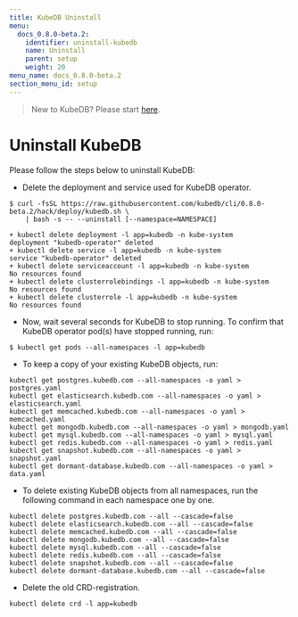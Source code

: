 ```yaml
---
title: KubeDB Uninstall
menu:
  docs_0.8.0-beta.2:
    identifier: uninstall-kubedb
    name: Uninstall
    parent: setup
    weight: 20
menu_name: docs_0.8.0-beta.2
section_menu_id: setup
---
```


> New to KubeDB? Please start [here](/docs/concepts/README.md).

# Uninstall KubeDB
Please follow the steps below to uninstall KubeDB:

- Delete the deployment and service used for KubeDB operator.

```console
$ curl -fsSL https://raw.githubusercontent.com/kubedb/cli/0.8.0-beta.2/hack/deploy/kubedb.sh \
    | bash -s -- --uninstall [--namespace=NAMESPACE]

+ kubectl delete deployment -l app=kubedb -n kube-system
deployment "kubedb-operator" deleted
+ kubectl delete service -l app=kubedb -n kube-system
service "kubedb-operator" deleted
+ kubectl delete serviceaccount -l app=kubedb -n kube-system
No resources found
+ kubectl delete clusterrolebindings -l app=kubedb -n kube-system
No resources found
+ kubectl delete clusterrole -l app=kubedb -n kube-system
No resources found
```

- Now, wait several seconds for KubeDB to stop running. To confirm that KubeDB operator pod(s) have stopped running, run:

```console
$ kubectl get pods --all-namespaces -l app=kubedb
```

- To keep a copy of your existing KubeDB objects, run:

```console
kubectl get postgres.kubedb.com --all-namespaces -o yaml > postgres.yaml
kubectl get elasticsearch.kubedb.com --all-namespaces -o yaml > elasticsearch.yaml
kubectl get memcached.kubedb.com --all-namespaces -o yaml > memcached.yaml
kubectl get mongodb.kubedb.com --all-namespaces -o yaml > mongodb.yaml
kubectl get mysql.kubedb.com --all-namespaces -o yaml > mysql.yaml
kubectl get redis.kubedb.com --all-namespaces -o yaml > redis.yaml
kubectl get snapshot.kubedb.com --all-namespaces -o yaml > snapshot.yaml
kubectl get dormant-database.kubedb.com --all-namespaces -o yaml > data.yaml
```

- To delete existing KubeDB objects from all namespaces, run the following command in each namespace one by one.

```console
kubectl delete postgres.kubedb.com --all --cascade=false
kubectl delete elasticsearch.kubedb.com --all --cascade=false
kubectl delete memcached.kubedb.com --all --cascade=false
kubectl delete mongodb.kubedb.com --all --cascade=false
kubectl delete mysql.kubedb.com --all --cascade=false
kubectl delete redis.kubedb.com --all --cascade=false
kubectl delete snapshot.kubedb.com --all --cascade=false
kubectl delete dormant-database.kubedb.com --all --cascade=false
```

- Delete the old CRD-registration.

```console
kubectl delete crd -l app=kubedb
```
